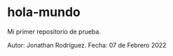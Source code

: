 # hola-mundo
Mi primer repositorio de prueba.

Autor: Jonathan Rodríguez.
Fecha: 07 de Febrero 2022
